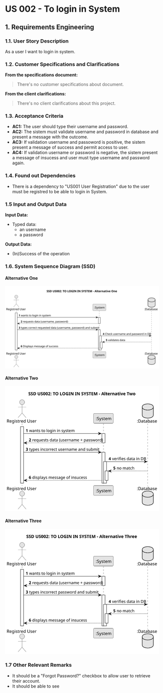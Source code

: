 # US 002 - To login in System

## 1. Requirements Engineering


### 1.1. User Story Description


As a user I want to login in system.



### 1.2. Customer Specifications and Clarifications 


**From the specifications document:**

>	There's no customer specifications about document.


**From the client clarifications:**

> There's no client clarifications about this project.


### 1.3. Acceptance Criteria


* **AC1:** The user should type their username and password.
* **AC2:** The sistem must validate username and password in database and present a message with the outcome.
* **AC3:** If validation username and passoword is positive, the sistem present a message of success and permit access to user.
* **AC4:**	If validation username or password is negative, the sistem present a message of insucess and user must type username and password again.


### 1.4. Found out Dependencies


* There is a dependency to "US001 User Registration" due to the user must be registred to be able to login in System.


### 1.5 Input and Output Data


**Input Data:**

* Typed data:
	* an username 
	* a password
	


**Output Data:**

* (In)Success of the operation

### 1.6. System Sequence Diagram (SSD)


#### Alternative One

![System Sequence Diagram - Alternative One](svg/us002-system-sequence-diagram-alternative-one.svg)

#### Alternative Two

![System Sequence Diagram - Alternative Two](svg/us002-system-sequence-diagram-alternative-two.svg)

#### Alternative Three

![System Sequence Diagram - Alternative Three](svg/us002-system-sequence-diagram-alternative-three.svg)


### 1.7 Other Relevant Remarks

* It should be a "Forgot Password?" checkbox to allow user to retrieve their account.
* It should be able to see 